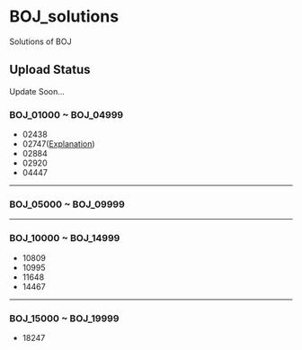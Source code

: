 # BOJ_solutions
Solutions of BOJ

## Upload Status

Update Soon...

### BOJ_01000 ~ BOJ_04999
- 02438
- 02747([Explanation](https://mintyu.github.io/BOJ02747.md/))
- 02884
- 02920
- 04447
---

### BOJ_05000 ~ BOJ_09999

---
### BOJ_10000 ~ BOJ_14999
- 10809
- 10995
- 11648
- 14467
---
### BOJ_15000 ~ BOJ_19999
- 18247

